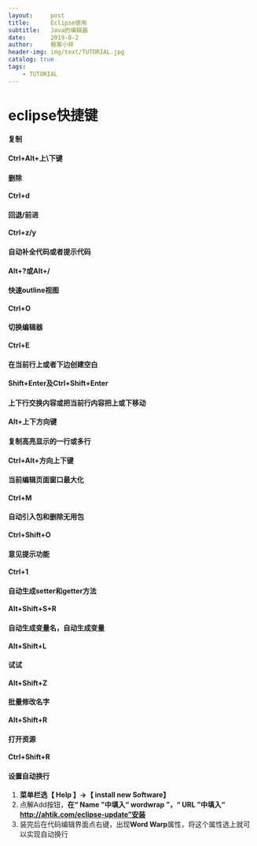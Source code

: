 ```yaml
---
layout:     post                    
title:      Eclipse使用                     
subtitle:   Java的编辑器               
date:       2019-8-2               
author:     极客小祥                      
header-img: img/text/TUTORIAL.jpg   
catalog: true                        
tags:                                
    - TUTORIAL
---
```

# eclipse快捷键

#### 复制
**Ctrl+Alt+上\下键**

#### 删除
**Ctrl+d**

#### 回退/前进
**Ctrl+z/y**

#### 自动补全代码或者提示代码
**Alt+?或Alt+/**

#### 快速outline视图
**Ctrl+O**

#### 切换编辑器
**Ctrl+E**

#### 在当前行上或者下边创建空白
**Shift+Enter及Ctrl+Shift+Enter**

#### 上下行交换内容或把当前行内容把上或下移动
**Alt+上下方向键**

#### 复制高亮显示的一行或多行
**Ctrl+Alt+方向上下键**

#### 当前编辑页面窗口最大化
**Ctrl+M**

#### 自动引入包和删除无用包
**Ctrl+Shift+O**

#### 意见提示功能
**Ctrl+1**

#### 自动生成setter和getter方法
**Alt+Shift+S+R**

#### 自动生成变量名，自动生成变量
**Alt+Shift+L**

#### 试试
**Alt+Shift+Z**

#### 批量修改名字
**Alt+Shift+R**

#### 打开资源
**Ctrl+Shift+R**

#### 设置自动换行
1. **菜单栏选【 Help 】→【 install new Software】**
2. 点解Add按钮，**在“ Name ”中填入“ wordwrap ”，“ URL ”中填入“ http://ahtik.com/eclipse-update”安装**
3. 装完后在代码编辑界面点右键，出现**Word Warp**属性，将这个属性选上就可以实现自动换行